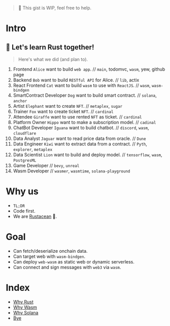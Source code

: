 > 🚧 This gist is WIP, feel free to help.

# Intro

## 🦀 Let's learn Rust together!

> Here's what we did (and plan to).

1. Frontend `Alice` want to build `web app`. // `main`, todomvc, `wasm`, yew, github page
1. Backend `Bob` want to build `RESTful API` for Alice. // `lib`, actix
1. React Frontend `Cat` want to build `wasm` to use with `ReactJS`. // `wasm`, `wasm-bindgen`
1. SmartContract Developer `Dog` want to build smart contract. // `solana`, `anchor`
1. Artist `Elephant` want to create `NFT`. // `metaplex`, `sugar`
1. Trainer `Fox` want to create ticket `NFT`. // `cardinal`
1. Attendee `Giraffe` want to use rented `NFT` as ticket. // `cardinal`
1. Platform Owner `Hippo` want to make a subscription model. // `cadinal`
1. ChatBot Developer `Iguana` want to build chatbot. // `discord`, `wasm`, `cloudflare`
1. Data Analyst `Jaguar` want to read price data from oracle. // `Dune`
1. Data Engineer `Kiwi` want to extract data from a contract. // `Pyth`, `explorer`, `metaplex`
1. Data Scientist `Lion` want to build and deploy model. // `tensorflow`, `wasm`, `PostgresML`
1. Game Developer // `bevy`, `unreal`
1. Wasm Developer // `wasmer`, `wasmtime`, `solana-playground`

# Why us

- `TL;DR`
- Code first.
- We are [Rustacean](https://rustacean-principles.netlify.app/what_is_rust.html) 🦀.

# Goal

- Can fetch/deserialize onchain data.
- Can target web with `wasm-bindgen`.
- Can deploy `web-wasm` as static web or dynamic serverless.
- Can connect and sign messages with `web3` via `wasm`.

# Index

- [Why Rust](hello/why-rust.md)
- [Why Wasm](hello/why-wasm.md)
- [Why Solana](hello/why-solana.md)
- [Bye](../bye.md)
